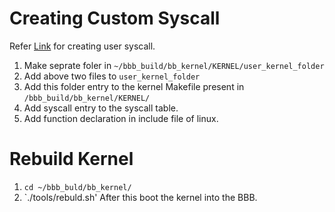 
# Creating Custom Syscall
Refer [Link](https://medium.com/@ssreehari/implementing-a-system-call-in-linux-kernel-4-7-1-6f98250a8c38) for creating user syscall.<br>
  1. Make seprate foler in `~/bbb_build/bb_kernel/KERNEL/user_kernel_folder`<br>
  2. Add above two files to `user_kernel_folder`<br>
  3. Add this folder entry to the kernel Makefile present in `/bbb_build/bb_kernel/KERNEL/`<br>
  4. Add syscall entry to the syscall table.<br>
  5. Add function declaration in include file of linux.<br>
# Rebuild Kernel
  1. `cd ~/bbb_buld/bb_kernel/`
  2. `./tools/rebuld.sh'
  After this boot the kernel into the BBB.
